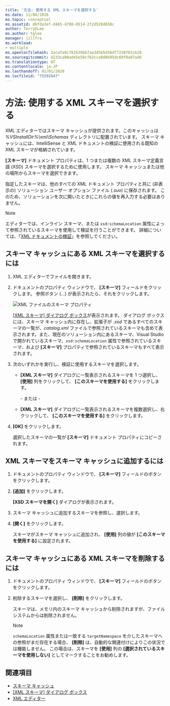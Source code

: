 ```yaml
---
title: '方法: 使用する XML スキーマを選択する'
ms.date: 11/04/2016
ms.topic: conceptual
ms.assetid: d6fda3ef-d465-4788-8514-2f2d528d658c
author: TerryGLee
ms.author: tglee
manager: jillfra
ms.workload:
- multiple
ms.openlocfilehash: 2acafe0c782b39bb7aa345b5456df7238703cb20
ms.sourcegitcommit: d233ca00ad45e50cf62cca0d0b95dc69f0a87ad6
ms.translationtype: HT
ms.contentlocale: ja-JP
ms.lasthandoff: 01/01/2020
ms.locfileid: "75592647"
---
```

# <a name="how-to-select-the-xml-schemas-to-use"></a>方法: 使用する XML スキーマを選択する

XML エディターではスキーマ キャッシュが提供されます。このキャッシュは *%VSInstallDir%\xml\Schemas* ディレクトリに配置されています。 スキーマ キャッシュには、IntelliSense と XML ドキュメントの検証に使用される既知の XML スキーマが格納されています。

**[スキーマ]** ドキュメント プロパティは、1 つまたは複数の XML スキーマ定義言語 (XSD) スキーマを選択するために使用します。 スキーマ キャッシュまたは他の場所からスキーマを選択できます。

指定したスキーマは、他のすべての XML ドキュメント プロパティと共に (非表示の) ソリューション ユーザー オプション ファイル (.*suo*) に保存されます。 このため、ソリューションを次に開いたときにこれらの値を再入力する必要はありません。

> [!NOTE]
> エディターでは、インライン スキーマ、または `xsd:schemaLocation` 属性によって参照されているスキーマを使用して検証を行うことができます。 詳細については、「[XML ドキュメントの検証](../xml-tools/xml-document-validation.md)」を参照してください。

## <a name="to-select-an-xml-schema-from-the-schema-cache"></a>スキーマ キャッシュにある XML スキーマを選択するには

1. XML エディターでファイルを開きます。

2. ドキュメントのプロパティ ウィンドウで、 **[スキーマ]** フィールドをクリックします。 参照ボタン (...) が表示されたら、それをクリックします。

   ![XML ファイルのスキーマ プロパティ](media/properties-schemas.png)

   [[XML スキーマ] ダイアログ ボックス](xml-schemas-dialog-box.md)が表示されます。 ダイアログ ボックスには、スキーマ キャッシュ内に存在し、拡張子が .*xsd* であるすべてのスキーマの一覧が、*catalog.xml* ファイルで参照されているスキーマも含めて表示されます。また、現在のソリューション内にあるスキーマ、Visual Studio で開かれているスキーマ、`xsd:schemaLocation` 属性で参照されているスキーマ、および **[スキーマ]** プロパティで参照されているスキーマもすべて表示されます。

3. 次のいずれかを実行し、検証に使用するスキーマを選択します。

   - **[XML スキーマ]** ダイアログに一覧表示されるスキーマを 1 つ選択し、 **[使用]** 列をクリックして、 **[このスキーマを使用する]** をクリックします。

     \- または -

   - **[XML スキーマ]** ダイアログに一覧表示されるスキーマを複数選択し、右クリックして、 **[このスキーマを使用する]** をクリックします。

4. **[OK]** をクリックします。

   選択したスキーマの一覧が **[スキーマ]** ドキュメント プロパティにコピーされます。

## <a name="to-add-an-xml-schema-to-the-schema-cache"></a>XML スキーマをスキーマ キャッシュに追加するには

1. ドキュメントのプロパティ ウィンドウで、 **[スキーマ]** フィールドのボタンをクリックします。

2. **[追加]** をクリックします。

   **[XSD スキーマを開く]** ダイアログが表示されます。

3. スキーマ キャッシュに追加するスキーマを参照し、選択します。

4. **[開く]** をクリックします。

   スキーマがスキーマ キャッシュに追加され、 **[使用]** 列の値が **[このスキーマを使用する]** に設定されます。

## <a name="to-delete-an-xml-schema-from-the-schema-cache"></a>スキーマ キャッシュにある XML スキーマを削除するには

1. ドキュメントのプロパティ ウィンドウで、 **[スキーマ]** フィールドのボタンをクリックします。

2. 削除するスキーマを選択し、 **[削除]** をクリックします。

   スキーマは、メモリ内のスキーマ キャッシュから削除されますが、ファイル システムからは削除されません。

   > [!NOTE]
   > `schemaLocation` 属性または一致する `targetNamespace` を介したスキーマへの参照がまだ存在する場合、 **[削除]** は、自動的な関連付けによりこの状況では機能しません。 この場合は、スキーマを **[使用]** 列の **[選択されているスキーマを使用しない]** としてマークすることをお勧めします。

## <a name="see-also"></a>関連項目

- [スキーマ キャッシュ](../xml-tools/schema-cache.md)
- [[XML スキーマ] ダイアログ ボックス](../xml-tools/xml-schemas-dialog-box.md)
- [XML エディター](../xml-tools/xml-editor.md)
